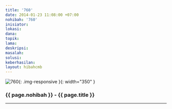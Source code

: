 ```yaml
---
title: '760'
date: 2014-01-23 11:08:00 +07:00
nohibah: '760'
inisiator:
lokasi:
dana:
topik:
lama:
deskripsi:
masalah:
solusi:
keberhasilan:
layout: hibahcmb
---
```


![760](/static/img/hibahcmb/760.png){: .img-responsive }{: width="350" }

### {{ page.nohibah }} - {{ page.title }}

---
